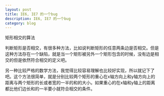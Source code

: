 ```yaml
---
layout: post
title: IE6, IE7 的一个bug
description: IE6, IE7 的一个bug
category: blog
---
```



矩形相交的算法

判断矩形是否相交，有很多种方法，比如说判断矩形的任意两条边是否相交。但是这种方法存在一个缺陷，就是当一个矩形被另外一个矩形包含的时候，没有边是相交的但是依然符合相交的定义吧。

另一种比较严格的数学方法，我觉得比较容易理解也比较好实现，所以就记下了吧。这个方法很简单，就是分别比较两个矩形的重心在x轴方向上和y轴方向上的距离与两个矩形的长或者宽的一半的和的大小。如果重心的在x轴和y轴上的距离都比他们边长和的一半要小就符合相交的条件。